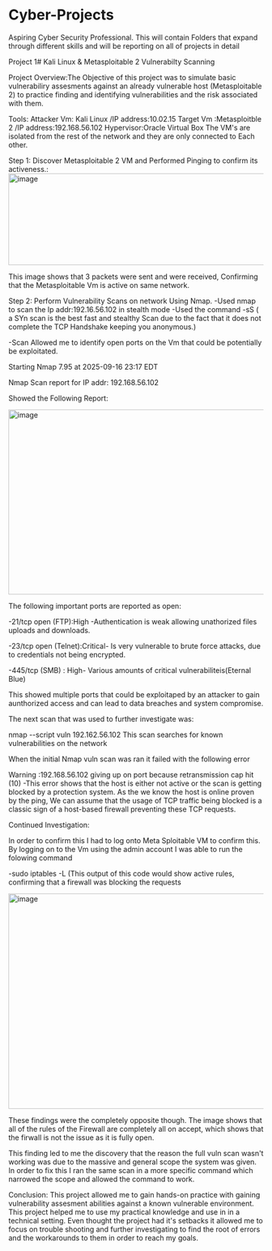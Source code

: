 # Cyber-Projects
Aspiring Cyber Security Professional. This will contain Folders that expand through different skills and will be reporting on all of projects in detail

Project 1#  Kali Linux & Metasploitable 2 Vulnerabilty Scanning 

Project Overview:The Objective of this project was to simulate basic vulnerabiliry assesments against an already vulnerable host (Metasploitable 2) to practice finding and identifying vulnerabilities and the risk associated with them.

Tools:
Attacker Vm: Kali Linux /IP address:10.02.15
Target Vm :Metasploitble 2 /IP address:192.168.56.102
Hypervisor:Oracle Virtual Box
The VM's are isolated from the rest of the network and they are only connected to Each other.



Step 1:
Discover Metasploitable 2 VM and Performed Pinging to confirm its activeness.:
<img width="549" height="181" alt="image" src="https://github.com/user-attachments/assets/b341826f-9281-47f1-a768-d255e1f5cb04" />

This image shows that 3 packets were sent and were received, Confirming that the Metasploitable Vm is active on same network. 

Step 2: Perform Vulnerability Scans on network Using Nmap.
-Used nmap to scan the Ip addr:192.16.56.102 in stealth mode
-Used the command -sS ( a SYn scan is the best fast and stealthy Scan due to the fact that it does not complete the TCP Handshake keeping you anonymous.)

-Scan Allowed me to identify open ports on the Vm that could be potentially be exploitated.


Starting Nmap 7.95 at 2025-09-16 23:17 EDT 

Nmap Scan report for IP addr: 192.168.56.102

Showed the Following Report:

<img width="524" height="365" alt="image" src="https://github.com/user-attachments/assets/060ff6f4-0df4-43c6-a63b-5d2fa89bc06b" />

The following important ports are reported as open:

-21/tcp open (FTP):High -Authentication is weak allowing unathorized files uploads and downloads.

-23/tcp open (Telnet):Critical- Is very vulnerable to brute force attacks, due to credentials not being encrypted.

-445/tcp (SMB) : High- Various amounts of critical vulnerabiliteis(Eternal Blue)

This showed multiple ports that could be exploitaped by an attacker to gain aunthorized access and can lead to data breaches and system compromise.

The next scan that was used to further investigate was:

nmap --script vuln 192.162.56.102
 This scan searches for known vulnerabilities on the network

 When the initial Nmap vuln scan was ran it failed with the following error
 
 Warning :192.168.56.102 giving up on port because retransmission cap hit (10)
    -This error shows that the host is either not active or the scan is getting blocked by a protection system. As the we know the host is online proven by the ping, We can assume that the usage of TCP traffic being blocked is a classic sign of a host-based firewall preventing these TCP requests.

Continued Investigation:

In order to confirm this I had to log onto Meta Sploitable VM to confirm this.
By logging on to the Vm using the admin account I was able to run the folowing command

 -sudo iptables -L (This output of this code would show active rules, confirming that a firewall was blocking the requests
 
 <img width="531" height="425" alt="image" src="https://github.com/user-attachments/assets/d90130ad-3cb5-4f34-89ea-4b9c95a623da" />

These findings were the completely opposite though. The image shows that all of the rules of the Firewall are completely all on accept, which shows that the firwall is not the issue as it is fully open.

This finding led to me the discovery that the reason the full vuln scan wasn't working was due to the massive and general scope the system was given. In order to fix this I ran the same scan in a more specific command which narrowed the scope and allowed the command to work.
 

Conclusion:
This project allowed me to gain hands-on practice with gaining vulnerability assesment abilities against a known vulnerable environment. This project helped me to use my practical knowledge and use in in a technical setting. Even thought the project had it's setbacks it allowed me to focus on trouble shooting and further investigating to find the root of errors and the workarounds to them in order to reach my goals.



